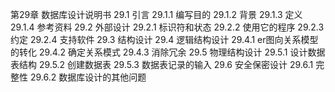 第29章 数据库设计说明书
29.1 引言
29.1.1 编写目的
29.1.2 背景
29.1.3 定义
29.1.4 参考资料
29.2 外部设计
29.2.1 标识符和状态
29.2.2 使用它的程序
29.2.3 约定
29.2.4 支持软件
29.3 结构设计
29.4 逻辑结构设计
29.4.1 er图向关系模型的转化
29.4.2 确定关系模式
29.4.3 消除冗余
29.5 物理结构设计
29.5.1 设计数据表结构
29.5.2 创建数据表
29.5.3 数据表记录的输入
29.6 安全保密设计
29.6.1 完整性
29.6.2 数据库设计的其他问题